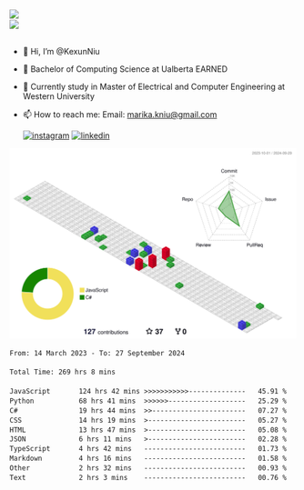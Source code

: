<a href="https://github.com/anuraghazra/github-readme-stats">
  <img align="center" src="https://github-readme-stats.vercel.app/api?username=KexunNiu&show_icons=true" />
</a>
</br>
<a href="https://github.com/anuraghazra/github-readme-stats">
  <img align="center" src="https://github-readme-stats.vercel.app/api/top-langs/?username=KexunNiu" />
</a>

</br>
</br>

- 👋 Hi, I’m @KexunNiu
- 👀 Bachelor of Computing Science at Ualberta EARNED
- 🌱 Currently study in Master of Electrical and Computer Engineering at Western University
- 📫 How to reach me: Email: marika.kniu@gmail.com
  
  [![instagram](https://github.com/shikhar1020jais1/Git-Social/blob/master/Icons/Instagram1.png (Instagram))][1] [![linkedin](https://github.com/shikhar1020jais1/Git-Social/blob/master/Icons/LinkedIn1.png (LinkedIn))][2]

<!-- To Link your profile to the media buttons -->

[1]: https://www.instagram.com/barryn719_
[2]: https://www.linkedin.com/in/kexun-niu



![](./profile-3d-contrib/profile-gitblock.svg)

<!--START_SECTION:waka-->

```txt
From: 14 March 2023 - To: 27 September 2024

Total Time: 269 hrs 8 mins

JavaScript       124 hrs 42 mins >>>>>>>>>>>--------------   45.91 %
Python           68 hrs 41 mins  >>>>>>-------------------   25.29 %
C#               19 hrs 44 mins  >>-----------------------   07.27 %
CSS              14 hrs 19 mins  >------------------------   05.27 %
HTML             13 hrs 47 mins  >------------------------   05.08 %
JSON             6 hrs 11 mins   >------------------------   02.28 %
TypeScript       4 hrs 42 mins   -------------------------   01.73 %
Markdown         4 hrs 16 mins   -------------------------   01.58 %
Other            2 hrs 32 mins   -------------------------   00.93 %
Text             2 hrs 3 mins    -------------------------   00.76 %
```

<!--END_SECTION:waka-->

